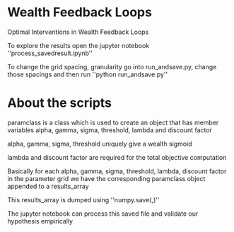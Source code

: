 # Wealth Feedback Loops
Optimal Interventions in Wealth Feedback Loops

To explore the results open the jupyter notebook ''process_savedresult.ipynb''

To change the grid spacing, granularity go into run_andsave.py, change those spacings and then run ''python run_andsave.py''

# About the scripts

paramclass is a class which is used to create an object that has member variables alpha, gamma, sigma, threshold, lambda and discount factor

alpha, gamma, sigma, threshold uniquely give a wealth sigmoid

lambda and discount factor are required for the total objective computation

Basically for each alpha, gamma, sigma, threshold, lambda, discount factor in the parameter grid we have the corresponding paramclass object appended to a results_array

This results_array is dumped using ''numpy.save(,)''

The jupyter notebook can process this saved file and validate our hypothesis empirically 
